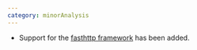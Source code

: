 ```yaml
---
category: minorAnalysis
---
```

* Support for the [fasthttp framework](https://github.com/valyala/fasthttp/) has been added.